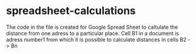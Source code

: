 # spreadsheet-calculations
The code in the file is created for Google Spread Sheet to caltulate the distance from one adress to a particular place. 
Cell B1 in a document is adress number1 from which it is possible to calculate distances in cells B2 -> Bn
